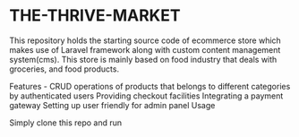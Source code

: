 # THE-THRIVE-MARKET
This repository holds the starting source code of ecommerce store which makes use of Laravel framework along with custom content management system(cms). This store is mainly based on food industry that deals with groceries, and food products.

Features -
CRUD operations of products that belongs to different categories by authenticated users
Providing checkout facilities
Integrating a payment gateway
Setting up user friendly for admin panel
Usage

Simply clone this repo and run

